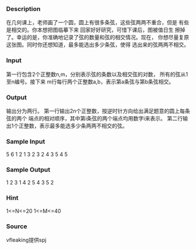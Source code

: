 
### Description
在几何课上，老师画了一个圆，圆上有很多条弦，这些弦两两不重合，但是 有些是相交的。你本想把图临摹下来
回家好好研究，可惜下课后，图被值日生 擦掉了。幸运的是，你准确地记录了弦的数量和弦的相交情况。现在，
你想尽量复原这张图。同时你还想知道，最多能选出多少条弦，使得 选出来的弦两两不相交。
### Input
第一行包含2个正整数n,m，分别表示弦的条数以及相交弦的对数，
所有的弦从1至n编号。接下来 m行每行两个正整数a,b，表示第a条弦与第b条弦相交。
### Output
输出分为两行。
第一行输出2n个正整数，按逆时针方向给出满足题意的圆上每条弦的两个
端点的相对顺序，其中第i条弦的两个端点均用数字i来表示。
第二行输出1个正整数，表示最多能选多少条两两不相交的弦。
### Sample Input
5 6
1 2
1 3 
2 3 
2 4 
3 5 
4 5
### Sample Output
1 2 3 1 4 2 5 4 3 5
2
### Hint
1<=N<=20 1<=M<=40
### Source
vfleaking提供spj